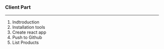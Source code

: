 ### Client Part

---

1. Indtroduction
2. Installation tools
3. Create react app
4. Push to Github
5. List Products
